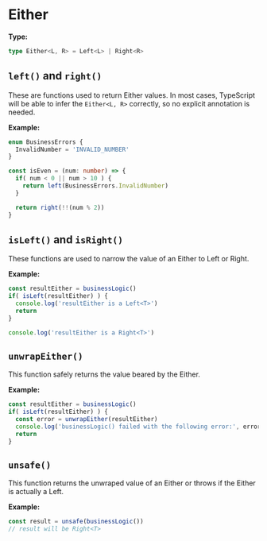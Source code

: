 # Either

**Type:**

```typescript
type Either<L, R> = Left<L> | Right<R>
```

## `left()` and `right()`

These are functions used to return Either values. In most cases, TypeScript will be able to infer the `Either<L, R>` correctly, so no explicit annotation is needed.

**Example:**

```typescript
enum BusinessErrors {
  InvalidNumber = 'INVALID_NUMBER'
}

const isEven = (num: number) => {
  if( num < 0 || num > 10 ) {
    return left(BusinessErrors.InvalidNumber)
  }

  return right(!!(num % 2))
}
```

## `isLeft()` and `isRight()`

These functions are used to narrow the value of an Either to Left or Right.

**Example:**

```typescript
const resultEither = businessLogic()
if( isLeft(resultEither) ) {
  console.log('resultEither is a Left<T>')
  return
}

console.log('resultEither is a Right<T>')
```

## `unwrapEither()`

This function safely returns the value beared by the Either.

**Example:**

```typescript
const resultEither = businessLogic()
if( isLeft(resultEither) ) {
  const error = unwrapEither(resultEither)
  console.log('businessLogic() failed with the following error:', error)
  return
}
```

## `unsafe()`

This function returns the unwraped value of an Either or throws if the Either is actually a Left.

**Example:**

```typescript
const result = unsafe(businessLogic())
// result will be Right<T>
```

